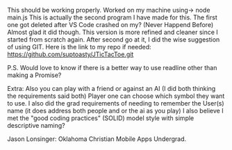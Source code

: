 This should be working properly. Worked on my machine using-> node main.js
This is actually the second program I have made for this.
The first one got deleted after VS Code crashed on my? (Never Happend Before)
Almost glad it did though. This version is more refined and cleaner since I started from scratch again.
After second go at it, I did the wise suggestion of using GIT.
Here is the link to my repo if needed:  https://github.com/suptoasty/JTicTacToe.git

P.S. Would love to know if there is a better way to use readline other than making a Promise?  

Extra:
Also you can play with a friend or against an AI (I did both thinking the requirements said both)
Player one can choose which symbol they want to use.
I also did the grad requirements of needing to remember the User(s) name (it does address both people and or the ai as you play)
I also believe I met the "good coding practices" (SOLID) model style with simple descriptive naming?

Jason Lonsinger: Oklahoma Christian Mobile Apps Undergrad.
